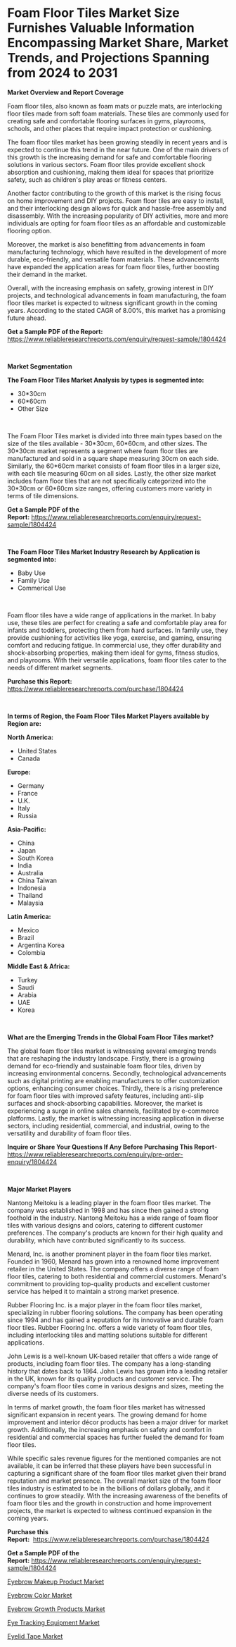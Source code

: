 <p><h1>Foam Floor Tiles Market Size Furnishes Valuable Information Encompassing Market Share, Market Trends, and Projections Spanning from 2024 to 2031</h1></p><p><strong>Market Overview and Report Coverage</strong></p>
<p><p>Foam floor tiles, also known as foam mats or puzzle mats, are interlocking floor tiles made from soft foam materials. These tiles are commonly used for creating safe and comfortable flooring surfaces in gyms, playrooms, schools, and other places that require impact protection or cushioning.</p><p>The foam floor tiles market has been growing steadily in recent years and is expected to continue this trend in the near future. One of the main drivers of this growth is the increasing demand for safe and comfortable flooring solutions in various sectors. Foam floor tiles provide excellent shock absorption and cushioning, making them ideal for spaces that prioritize safety, such as children's play areas or fitness centers.</p><p>Another factor contributing to the growth of this market is the rising focus on home improvement and DIY projects. Foam floor tiles are easy to install, and their interlocking design allows for quick and hassle-free assembly and disassembly. With the increasing popularity of DIY activities, more and more individuals are opting for foam floor tiles as an affordable and customizable flooring option.</p><p>Moreover, the market is also benefitting from advancements in foam manufacturing technology, which have resulted in the development of more durable, eco-friendly, and versatile foam materials. These advancements have expanded the application areas for foam floor tiles, further boosting their demand in the market.</p><p>Overall, with the increasing emphasis on safety, growing interest in DIY projects, and technological advancements in foam manufacturing, the foam floor tiles market is expected to witness significant growth in the coming years. According to the stated CAGR of 8.00%, this market has a promising future ahead.</p></p>
<p><strong>Get a Sample PDF of the Report:</strong> <a href="https://www.reliableresearchreports.com/enquiry/request-sample/1804424">https://www.reliableresearchreports.com/enquiry/request-sample/1804424</a></p>
<p>&nbsp;</p>
<p><strong>Market Segmentation</strong></p>
<p><strong>The Foam Floor Tiles Market Analysis by types is segmented into:</strong></p>
<p><ul><li>30*30cm</li><li>60*60cm</li><li>Other Size</li></ul></p>
<p>&nbsp;</p>
<p><p>The Foam Floor Tiles market is divided into three main types based on the size of the tiles available - 30*30cm, 60*60cm, and other sizes. The 30*30cm market represents a segment where foam floor tiles are manufactured and sold in a square shape measuring 30cm on each side. Similarly, the 60*60cm market consists of foam floor tiles in a larger size, with each tile measuring 60cm on all sides. Lastly, the other size market includes foam floor tiles that are not specifically categorized into the 30*30cm or 60*60cm size ranges, offering customers more variety in terms of tile dimensions.</p></p>
<p><strong>Get a Sample PDF of the Report:</strong>&nbsp;<a href="https://www.reliableresearchreports.com/enquiry/request-sample/1804424">https://www.reliableresearchreports.com/enquiry/request-sample/1804424</a></p>
<p>&nbsp;</p>
<p><strong>The Foam Floor Tiles Market Industry Research by Application is segmented into:</strong></p>
<p><ul><li>Baby Use</li><li>Family Use</li><li>Commerical Use</li></ul></p>
<p>&nbsp;</p>
<p><p>Foam floor tiles have a wide range of applications in the market. In baby use, these tiles are perfect for creating a safe and comfortable play area for infants and toddlers, protecting them from hard surfaces. In family use, they provide cushioning for activities like yoga, exercise, and gaming, ensuring comfort and reducing fatigue. In commercial use, they offer durability and shock-absorbing properties, making them ideal for gyms, fitness studios, and playrooms. With their versatile applications, foam floor tiles cater to the needs of different market segments.</p></p>
<p><strong>Purchase this Report:</strong>&nbsp; <a href="https://www.reliableresearchreports.com/purchase/1804424">https://www.reliableresearchreports.com/purchase/1804424</a></p>
<p>&nbsp;</p>
<p><strong>In terms of Region, the Foam Floor Tiles Market Players available by Region are:</strong></p>
<p>
    <p> <strong> North America: </strong>
        <ul>
            <li>United States</li>
            <li>Canada</li>
        </ul>
        </p> 
    <p> <strong> Europe: </strong>
        <ul>
            <li>Germany</li>
            <li>France</li>
            <li>U.K.</li>
            <li>Italy</li>
            <li>Russia</li>
        </ul>
        </p> 
    <p> <strong> Asia-Pacific: </strong>
        <ul>
            <li>China</li>
            <li>Japan</li>
            <li>South Korea</li>
            <li>India</li>
            <li>Australia</li>
            <li>China Taiwan</li>
            <li>Indonesia</li>
            <li>Thailand</li>
            <li>Malaysia</li>
        </ul>
        </p> 
    <p> <strong> Latin America: </strong>
        <ul>
            <li>Mexico</li>
            <li>Brazil</li>
            <li>Argentina Korea</li>
            <li>Colombia</li>
        </ul>
        </p> 
    <p> <strong> Middle East & Africa: </strong>
        <ul>
            <li>Turkey</li>
            <li>Saudi</li>
            <li>Arabia</li>
            <li>UAE</li>
            <li>Korea</li>
        </ul>
    </p>
    </p>
<p>&nbsp;</p>
<p><strong>What are the Emerging Trends in the Global Foam Floor Tiles market?</strong></p>
<p><p>The global foam floor tiles market is witnessing several emerging trends that are reshaping the industry landscape. Firstly, there is a growing demand for eco-friendly and sustainable foam floor tiles, driven by increasing environmental concerns. Secondly, technological advancements such as digital printing are enabling manufacturers to offer customization options, enhancing consumer choices. Thirdly, there is a rising preference for foam floor tiles with improved safety features, including anti-slip surfaces and shock-absorbing capabilities. Moreover, the market is experiencing a surge in online sales channels, facilitated by e-commerce platforms. Lastly, the market is witnessing increasing application in diverse sectors, including residential, commercial, and industrial, owing to the versatility and durability of foam floor tiles.</p></p>
<p><strong>Inquire or Share Your Questions If Any Before Purchasing This Report</strong>- <a href="https://www.reliableresearchreports.com/enquiry/pre-order-enquiry/1804424">https://www.reliableresearchreports.com/enquiry/pre-order-enquiry/1804424</a></p>
<p>&nbsp;</p>
<p><strong>Major Market Players</strong></p>
<p><p>Nantong Meitoku is a leading player in the foam floor tiles market. The company was established in 1998 and has since then gained a strong foothold in the industry. Nantong Meitoku has a wide range of foam floor tiles with various designs and colors, catering to different customer preferences. The company's products are known for their high quality and durability, which have contributed significantly to its success.</p><p>Menard, Inc. is another prominent player in the foam floor tiles market. Founded in 1960, Menard has grown into a renowned home improvement retailer in the United States. The company offers a diverse range of foam floor tiles, catering to both residential and commercial customers. Menard's commitment to providing top-quality products and excellent customer service has helped it to maintain a strong market presence.</p><p>Rubber Flooring Inc. is a major player in the foam floor tiles market, specializing in rubber flooring solutions. The company has been operating since 1994 and has gained a reputation for its innovative and durable foam floor tiles. Rubber Flooring Inc. offers a wide variety of foam floor tiles, including interlocking tiles and matting solutions suitable for different applications.</p><p>John Lewis is a well-known UK-based retailer that offers a wide range of products, including foam floor tiles. The company has a long-standing history that dates back to 1864. John Lewis has grown into a leading retailer in the UK, known for its quality products and customer service. The company's foam floor tiles come in various designs and sizes, meeting the diverse needs of its customers.</p><p>In terms of market growth, the foam floor tiles market has witnessed significant expansion in recent years. The growing demand for home improvement and interior décor products has been a major driver for market growth. Additionally, the increasing emphasis on safety and comfort in residential and commercial spaces has further fueled the demand for foam floor tiles.</p><p>While specific sales revenue figures for the mentioned companies are not available, it can be inferred that these players have been successful in capturing a significant share of the foam floor tiles market given their brand reputation and market presence. The overall market size of the foam floor tiles industry is estimated to be in the billions of dollars globally, and it continues to grow steadily. With the increasing awareness of the benefits of foam floor tiles and the growth in construction and home improvement projects, the market is expected to witness continued expansion in the coming years.</p></p>
<p><strong>Purchase this Report:</strong>&nbsp;&nbsp;<a href="https://www.reliableresearchreports.com/purchase/1804424">https://www.reliableresearchreports.com/purchase/1804424</a></p>
<p></p>
<p><strong>Get a Sample PDF of the Report:</strong>&nbsp;<a href="https://www.reliableresearchreports.com/enquiry/request-sample/1804424">https://www.reliableresearchreports.com/enquiry/request-sample/1804424</a></p>
<p><p><a href="https://github.com/rahu1503/Market-Research-Report-List-1/blob/main/eyebrow-makeup-product-market.md">Eyebrow Makeup Product Market</a></p><p><a href="https://github.com/ambrozg/Market-Research-Report-List-1/blob/main/eyebrow-color-market.md">Eyebrow Color Market</a></p><p><a href="https://github.com/gshchiplitsov/Market-Research-Report-List-1/blob/main/eyebrow-growth-products-market.md">Eyebrow Growth Products Market</a></p><p><a href="https://github.com/dzharov81/Market-Research-Report-List-1/blob/main/eye-tracking-equipment-market.md">Eye Tracking Equipment Market</a></p><p><a href="https://github.com/rahu1501/Market-Research-Report-List-1/blob/main/eyelid-tape-market.md">Eyelid Tape Market</a></p></p>